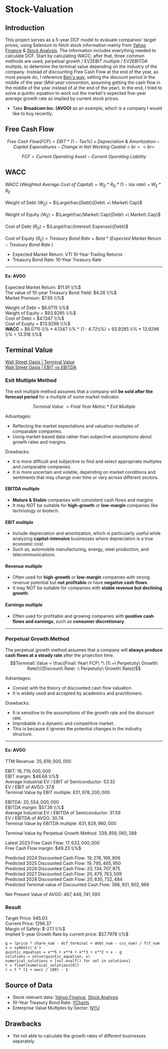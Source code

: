 # Stock-Valuation

## Introduction
This project serves as a 5-year DCF model to evaluate companies' target prices, using Selenium to fetch stock information mainly from [Yahoo Finance](https://finance.yahoo.com) & [Stock Analysis](https://stockanalysis.com). The information includes everything needed to calculate DCF. Start by calculating WACC; after that, three common methods are used, perpetual growth / EV2EBIT multiple / EV2EBITDA multiple, to determine the terminal value depending on the industry of the company. Instead of discounting Free Cash Flow at the end of the year, as most people do, I reference [Ben's way](https://www.youtube.com/@rareliquid), setting the discount period in the middle of the year (*Mid-year convention*, assuming getting the cash flow in the middle of the year instead of at the end of the year). In the end, I tried to solve a quintic equation to work out the market's expected five-year average growth rate as implied by current stock prices.

- Take **Broadcom Inc. (AVGO)** as an example, which is a company I would like to buy recently.

## Free Cash Flow

```math
Free\ Cash\ Flow (FCF) =
EBIT*(1-Tax \%) + Depreciation\ \&\ Amortization - Capital\ Expenditures - Change\ in\ Net\ Working\ Cpatial <br><br>
```

```math
FCF = Current\ Operating\ Asset - Current\ Operating\ Liability
```

## WACC
$WACC\ (Weighted\ Average\ Cost\ of\ Capital) = W_D * R_D * (1-tax\ rate) + W_E * R_E$ <br><br>
Weight of Debt ($W_D$) = $\Large\frac{Debt}{Debt\ +\ Market\ Cap}$ <br><br>
Weight of Equity ($W_E$) = $\Large\frac{Market\ Cap}{Debt\ +\ Market\ Cap}$ <br><br>
Cost of Debt ($R_D$) = $\Large\frac{Interest\ Expense}{Debt}$ <br><br>
Cost of Equity ($R_E$) = $Treasury\ Bond\ Rate\ +\ Beta * (Expected\ Market\ Return - Treasury\ Bond\ Rate\ )$

* Expected Market Return: VTI 10-Year Trailing Returns
* Treasury Bond Rate: 10-Year Treasury Rate

---
#### Ex: AVGO

Expected Market Return: $11.91 \\%$  
The value of 10-year Treasury Bond Yield: $4.26 \\%$  
Market Premium: $7.65 \\%$  


Weight of Debt = $6.0715 \\%$  
Weight of Equity = $93.9285 \\%$  
Cost of Debt = $4.1347 \\%$  
Cost of Euqity = $13.9296 \\%$  
**WACC** = $6.0715 \\% * 4.1347 \\% * (1 - 6.72\\%) + 93.9285 \\% * 13.9296 \\% = 13.318 \\%$

## Terminal Value
[Wall Street Oasis | Terminal Value](https://www.wallstreetoasis.com/resources/skills/valuation/terminal-value)  
[Wall Street Oasis | EBIT vs EBITDA](https://www.wallstreetoasis.com/resources/skills/finance/exit-multiple)  

### Exit Multiple Method
The exit multiple method assumes that a company will **be sold after the forecast period** for a multiple of some market indicator.  

$$Terminal\ Value\ = Final\ Year\ Metric\ *\ Exit\ Multiple$$

Advantages:  
- Reflecting the market expectations and valuation multiples of comparable companies.
- Using market-based data rather than subjective assumptions about growth rates and margins.

Drawbacks:
- It is more difficult and subjective to find and select appropriate multiples and comparable companies.
- It is more uncertain and volatile, depending on market conditions and sentiments that may change over time or vary across different sectors.

#### EBITDA multiple
- **Mature & Stable** companies with consistent cash flows and margins
- It may NOT be suitable for **high-growth** or **low-margin** companies like technology or biotech.

#### EBIT multiple
- Include depreciation and amortization, which is particularly useful while analyzing **capital-intensive** businesses where depreciation is a true economic cost.
- Such as, automobile manufacturing, energy, steel production, and telecommunications.

#### Revenue multiple
- Often used for **high-growth** or **low-margin** companies with strong revenue potential but **not profitable** or have **negative cash flows**.
- It may NOT be suitable for companies with **stable revenue but declining growth**.

#### Earnings multiple
- Often used for profitable and growing companies with **positive cash flows and earnings**, such as **consumer discretionary**.

---

### Perpetual Growth Method
The perpetual growth method assumes that a company will **always produce cash flows at a steady rate** after the projection time.  
$$Terminal\ Value = \frac{Final\ Year\ FCF\ *\ (1\ +\ Perpetuity\ Growth\ Rate)}{(Discount\ Rate\ -\ Perpetuity\ Growth\ Rate)}$$

Advantages:
- Consist with the theory of discounted cash flow valuation.
- It is widely used and accepted by academics and practitioners.

Drawbacks:
- It is sensitive to the assumptions of the growth rate and the discount rate.
- Improbable in a dynamic and competitive market.
- This is because it ignores the potential changes in the industry structure.

---
#### Ex: AVGO
TTM Revenue: $35,819,000,000$

EBIT: $16,719,000,000$  
EBIT margin: $46.68 \\%$  
Average Industrial EV / EBIT of Semiconductor: $53.32$  
EV / EBIT of AVGO: $37.8$  
Terminal Value by EBIT multiple: $631,978,200,000$

EBITDA: $20,554,000,000$  
EBITDA margin: $57.38 \\%$  
Average Industrial EV / EBITDA of Semiconductor: $31.59$  
EV / EBITDA of AVGO: $30.74$  
Terminal Value by EBITDA multiple: $631,829,960,000$  

Terminal Value by Perpetual Growth Method: $339,856,060,388$

Latest 2023 Free Cash Flow:          $17,633,000,000$  
Free Cash Flow margin: $49.23 \\%$

Predicted 2024 Discounted Cash Flow: $19,276,168,806$    
Predicted 2025 Discounted Cash Flow: $19,795,465,950$  
Predicted 2026 Discounted Cash Flow: $20,134,707,875$  
Predicted 2027 Discounted Cash Flow: $20,479,763,509$  
Predicted 2028 Discounted Cash Flow: $20,830,732,484$  
Predicted Terminal value of Discounted Cash Flow:  $366,931,902,969$  

Net Present Value of AVGO: $467,448,741,593$

### Result
Target Price: $945.03$  
Current Price: $1296.37$  
Margin of Safety: $-27.1 \\%$  
Implied 5-year Growth Rate by current price: $57.7978 \\%$

```
g = (price * share_num - dcf_terminal + debt_num - ccs_num) / fcf_num
x = symbols('x')
quintic_equation = x**5 + x**4 + x**3 + x**2 + x - g
solutions = solve(quintic_equation, x)
numerical_solutions = [sol.evalf() for sol in solutions]
t = float(numerical_solutions[0])
r = t * (1 + wacc / 100) - 1
```


## Source of Data
- Stock relevant data: [Yahoo Finance](https://finance.yahoo.com), [Stock Analysis](https://stockanalysis.com)
- 10-Year Treasury Bond Rate: [YCharts](https://ycharts.com/indicators/10_year_treasury_rate)
- Enterprise Value Multiples by Sector: [NYU](https://pages.stern.nyu.edu/~adamodar/New_Home_Page/datafile/vebitda.html)

## Drawbacks
- Yet not able to calculate the growth rates of different businesses separately
